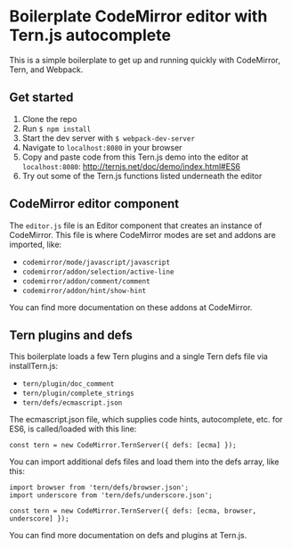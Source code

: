 # Boilerplate CodeMirror editor with Tern.js autocomplete
This is a simple boilerplate to get up and running quickly with CodeMirror, Tern, and Webpack.

## Get started

1.  Clone the repo
1.  Run `$ npm install`
1.  Start the dev server with `$ webpack-dev-server`
1.  Navigate to `localhost:8080` in your browser
1.  Copy and paste code from this Tern.js demo into the editor at `localhost:8080`: http://ternjs.net/doc/demo/index.html#ES6
1.  Try out some of the Tern.js functions listed underneath the editor

## CodeMirror editor component

The `editor.js` file is an Editor component that creates an instance of CodeMirror. This file is where CodeMirror modes are set and addons are imported, like:

- `codemirror/mode/javascript/javascript`
- `codemirror/addon/selection/active-line`
- `codemirror/addon/comment/comment`
- `codemirror/addon/hint/show-hint`

You can find more documentation on these addons at CodeMirror.

## Tern plugins and defs

This boilerplate loads a few Tern plugins and a single Tern defs file via installTern.js:

- `tern/plugin/doc_comment`
- `tern/plugin/complete_strings`
- `tern/defs/ecmascript.json`

The ecmascript.json file, which supplies code hints, autocomplete, etc. for ES6, is called/loaded with this line:

`const tern = new CodeMirror.TernServer({ defs: [ecma] });`

You can import additional defs files and load them into the defs array, like this:

```import ecma from 'tern/defs/ecmascript.json';
import browser from 'tern/defs/browser.json';
import underscore from 'tern/defs/underscore.json';

const tern = new CodeMirror.TernServer({ defs: [ecma, browser, underscore] });
```

You can find more documentation on defs and plugins at Tern.js.

